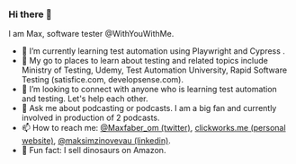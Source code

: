 ### Hi there 👋

I am Max, software tester @WithYouWithMe.

- 🐛 I’m currently learning test automation using Playwright and Cypress . 
- 🌱 My go to places to learn about testing and related topics include Ministry of Testing, Udemy, Test Automation University, Rapid Software Testing (satisfice.com, developsense.com).
- 👯 I’m looking to connect with anyone who is learning test automation and testing. Let's help each other.
- 💬 Ask me about podcasting or podcasts. I am a big fan and currently involved in production of 2 podcasts.
- 📫 How to reach me: [@Maxfaber_om (twitter)](https://twitter.com/maxfaber_Om), [clickworks.me (personal website)](http://clickworks.me/), [@maksimzinovevau (linkedin)](https://www.linkedin.com/in/maksimzinovevau/).
- 🦖 Fun fact: I sell dinosaurs on Amazon.
